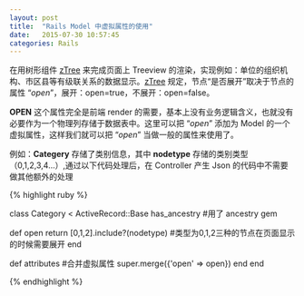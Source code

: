 ```yaml
---
layout: post
title:  "Rails Model 中虚拟属性的使用"
date:   2015-07-30 10:57:45
categories: Rails
---
```


在用树形组件 [zTree](http://www.ztree.me/v3/main.php#_zTreeInfo) 来完成页面上 Treeview 的渲染，实现例如：单位的组织机构、市区县等有级联关系的数据显示。[zTree](http://www.ztree.me/v3/main.php#_zTreeInfo) 规定，节点“是否展开”取决于节点的属性 “*open*”，展开：open=true，不展开：open=false。

**OPEN** 这个属性完全是前端 render 的需要，基本上没有业务逻辑含义，也就没有必要作为一个物理列存储于数据表中。这里可以把 “*open*” 添加为 Model 的一个虚拟属性，这样我们就可以把 “*open*” 当做一般的属性来使用了。

例如：**Categery** 存储了类别信息，其中 **nodetype** 存储的类别类型（0,1,2,3,4...）,通过以下代码处理后，在 Controller 产生 Json 的代码中不需要做其他额外的处理

{% highlight ruby %}

class Category < ActiveRecord::Base
  has_ancestry   #用了 ancestry gem

  def open
    return [0,1,2].include?(nodetype) #类型为0,1,2三种的节点在页面显示的时候需要展开
  end

  def attributes   #合并虚拟属性
    super.merge({'open' => open})
  end
end

{% endhighlight %}